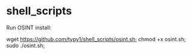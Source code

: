 # shell_scripts

Run OSINT install:

wget https://github.com/typy1/shell_scripts/osint.sh;
chmod +x osint.sh;
sudo ./osint.sh;
